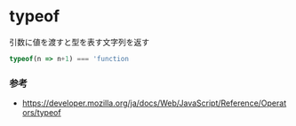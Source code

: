 # typeof

引数に値を渡すと型を表す文字列を返す

```js
typeof(n => n+1) === 'function
```

### 参考
- https://developer.mozilla.org/ja/docs/Web/JavaScript/Reference/Operators/typeof
